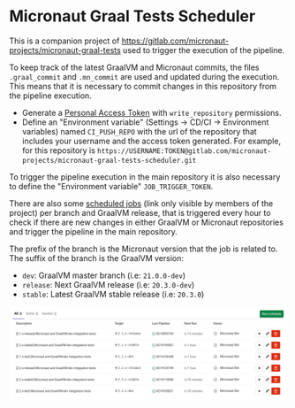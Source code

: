 # Micronaut Graal Tests Scheduler #

This is a companion project of https://gitlab.com/micronaut-projects/micronaut-graal-tests used to trigger the execution
 of the pipeline.

To keep track of the latest GraalVM and Micronaut commits, the files `.graal_commit` and `.mn_commit` are used and updated
 during the execution. This means that it is necessary to commit changes in this repository from the pipeline execution.

- Generate a [Personal Access Token](https://gitlab.com/profile/personal_access_tokens) with `write_repository` permissions.
- Define an "Environment variable" (Settings -> CD/CI -> Environment variables) named `CI_PUSH_REPO` with the url of the
repository that includes your username and the access token generated. For example, for this repository is
`https://USERNAME:TOKEN@gitlab.com/micronaut-projects/micronaut-graal-tests-scheduler.git`

To trigger the pipeline execution in the main repository it is also necessary to define the "Environment variable" `JOB_TRIGGER_TOKEN`.

There are also some [scheduled jobs](https://gitlab.com/micronaut-projects/micronaut-graal-tests-scheduler/pipeline_schedules)
(link only visible by members of the project) per branch and GraalVM release, that is triggered every hour to check if
there are new changes in either GraalVM or Micronaut repositories and trigger the pipeline in the main repository.

The prefix of the branch is the Micronaut version that the job is related to. The suffix of the branch is the GraalVM version:

- `dev`: GraalVM master branch (i.e: `21.0.0-dev`)
- `release`: Next GraalVM release (i.e: `20.3.0-dev`)
- `stable`: Latest GraalVM stable release (i.e: `20.3.0`)

![scheduling-pipelines](scheduling-pipelines.png)
